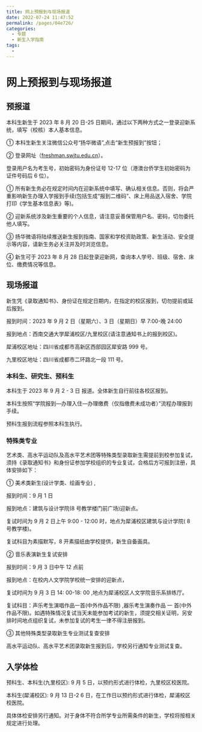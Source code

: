 ```yaml
---
title: 网上预报到与现场报道
date: 2022-07-24 11:47:52
permalink: /pages/04e726/
categories:
  - 专题
  - 新生入学指南
tags:
  -
---
```


<!-- markdownlint-disable MD025 MD033 -->

# 网上预报到与现场报道

## 预报道

本科生新生于 2023 年 8 月 20 日-25 日期间，<!--研究生新生于 2022 年 7 月 26-31 日期间，-->通过以下两种方式之一登录迎新系统，填写（校核）本人基本信息。<!--本科生新生填写个人信息详见《西南交通大学本科新生入学手册》（已随录取通知书一并邮寄发放至新生），研究生新生填写个人信息详见[《西南交通大学研究生新生入学须知及生活指南》](http://xgservice.swjtu.edu.cn/service/uploadserver/down/getfile?file=files/mytest/202207/c88969ba-0785-46b3-b1eb-f721239d011c.pdf|%E9%99%84%E4%BB%B62%EF%BC%9A%E8%A5%BF%E5%8D%97%E4%BA%A4%E9%80%9A%E5%A4%A7%E5%AD%A6%E7%A0%94%E7%A9%B6%E7%94%9F%E6%96%B0%E7%94%9F%E5%85%A5%E5%AD%A6%E9%A1%BB%E7%9F%A5%E5%8F%8A%E7%94%9F%E6%B4%BB%E6%8C%87%E5%8D%97.pdf)。-->

① 本科生新生关注微信公众号“扬华微语”,<!--，研究生新生关注微信公众号“扬华研究生”。-->点击“新生预报到”按钮；

② 登录网址（[freshman.swjtu.edu.cn](https://freshman.swjtu.edu.cn/)）。

登录用户名为考生号，初始密码为身份证号 12-17 位（港澳台侨学生初始密码为证件号码后 6 位）。

① 所有新生务必在规定时间内在迎新系统中填写、确认相关信息。否则，将会严重影响新生办理入学报到手续(包括生成“报到二维码”、床上用品送入宿舍、学院打印《学生基本信息表》等)。

② 迎新系统涉及新生重要的个人信息，请注意妥善保管用户名、密码，切勿委托他人填写。

③ 扬华微语将陆续推送新生报到指南、国家和学校资助政策、新生活动、安全提示等内容，请新生务必关注并及时浏览信息。

④ 新生可于 2023 年 8 月 28 日起登录迎新网，查询本人学号、班级、宿舍、床位、缴费情况等信息。

## 现场报道

新生凭《录取通知书》、身份证在规定日期内，在指定的校区报到，切勿提前或延后报到。

报到时间：2023 年 9 月 2 日（星期六）、3 日（星期日）早 7:00-晚 24:00

报到地点：西南交通大学犀浦校区/九里校区(请注意通知书上的报到校区)。

犀浦校区地址：四川省成都市高新区西部园区犀安路 999 号。

<!-- 犀浦校区报到地点：一号教学楼与网球场之间道路 -->

九里校区地址：四川省成都市二环路北一段 111 号。

<!-- 九里校区报到地点：九里校区沿唐臣路至东门  -->

<!-- 22年
报道地点详见 [新生报到点示意图](http://xgservice.swjtu.edu.cn/service/uploadserver/down/getfile?file=files/mytest/202207/8895222b-c976-4b3f-b7ac-45139e524df5.pdf|%E9%99%84%E4%BB%B63%EF%BC%9A%E6%96%B0%E7%94%9F%E6%8A%A5%E5%88%B0%E7%82%B9%E7%A4%BA%E6%84%8F%E5%9B%BE.pdf) 。 -->

### 本科生、研究生、预科生

本科生于 2023 年 9 月 2 - 3 日 报道。全体新生自行前往各校区报到。

<!-- 研究生暂未通知
本科生、研究生、预科生于 2023 年 9 月 2 - 3 日 报道。全体新生自行前往各校区报到。 -->

本科生按照“学院报到—办理入住—办理缴费（仅指缴费未成功者）”流程办理报到手续。

<!--
研究生按照“学院报到—办理入住（仅指迎新网上申请到宿舍者）—办理缴费(仅指缴费未成功者)”流程办理报到手续。
-->

预科生报到流程参照本科生执行。

### 特殊类专业

艺术类、高水平运动队及高水平艺术团等特殊类型录取新生需提前到校参加复试，须持《录取通知书》和身份证参加学校组织的专业复试，合格后方可报到注册，具体安排如下：

① 美术类新生(设计学类、绘画专业) ,

报到时间：9 月 1 日

报到地点：建筑与设计学院(8 号教学楼门前广场)迎新点。

复试时间为 9 月 2 日上午 9:00 - 12:00 时，地点为犀浦校区建筑与设计学院( 8 号教学楼)。

复试科目为素描默写，8 开素描纸由学校提供，新生自备画具。

② 音乐表演新生复试安排

报到时间：9 月 3 日中午 12 点前

报到地点：在校内人文学院学校统一安排的迎新点，

复试时间为 9 月 3 日 14: 00-18: 00 ,地点为犀浦校区人文学院音乐系排练厅。

复试科目：声乐考生演唱作品一首(中外作品不限) ,器乐考生演奏作品 一 首(中外作品不限)。如遇特殊情况复试当天未能参加考试的新生，须提交相关证明，另安排时间地点组织复试，未参加复试的考生一律不得注册报到。

③ 其他特殊类型录取新生专业测试复查安排

高水平运动队、高水平艺术团录取新生报到后，学校另行通知专业测试复查。

## 入学体检

预科生、本科生(九里校区): 9 月 5 日，以预约形式进行体检，九里校区校医院。

本科生(犀浦校区): 9 月 13 日-2 6 日，在工作日以预约形式进行体检，犀浦校区校医院。

具体体检安排另行通知。对于身体不符合所学专业所需条件的新生，学校将按相关规定进行处理。
